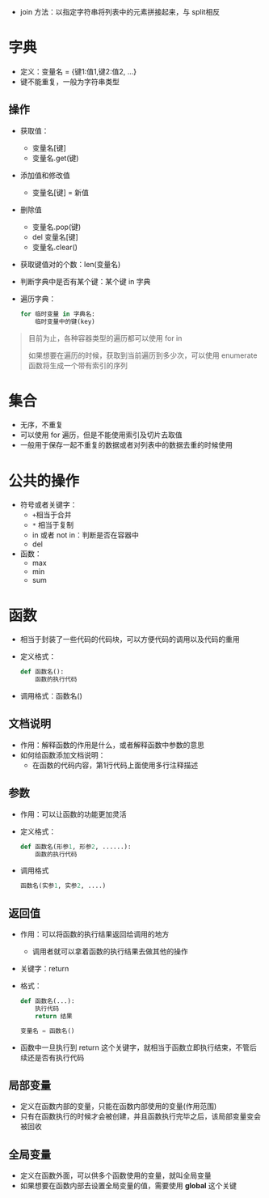 - join 方法：以指定字符串将列表中的元素拼接起来，与 split相反



# 字典

- 定义：变量名 = {键1:值1,键2:值2, ...}
- 键不能重复，一般为字符串类型

## 操作

- 获取值：
  - 变量名[键]
  - 变量名.get(键)
- 添加值和修改值
  - 变量名[键] = 新值
- 删除值
  - 变量名.pop(键)
  - del 变量名[键]
  - 变量名.clear()

- 获取键值对的个数：len(变量名)

- 判断字典中是否有某个键：某个键 in 字典

- 遍历字典：

  ```python
  for 临时变量 in 字典名:
      临时变量中的键(key)
  ```


> 目前为止，各种容器类型的遍历都可以使用 for in
>
> 如果想要在遍历的时候，获取到当前遍历到多少次，可以使用 enumerate 函数将生成一个带有索引的序列



# 集合

- 无序，不重复
- 可以使用 for 遍历，但是不能使用索引及切片去取值
- 一般用于保存一起不重复的数据或者对列表中的数据去重的时候使用





# 公共的操作

- 符号或者关键字：
  - `+`相当于合并
  - `*` 相当于复制
  - in 或者 not in：判断是否在容器中
  - del
- 函数：
  - max
  - min
  - sum



# 函数

- 相当于封装了一些代码的代码块，可以方便代码的调用以及代码的重用

- 定义格式：

  ```python
  def 函数名():
      函数的执行代码
  ```

- 调用格式：函数名()

## 文档说明

- 作用：解释函数的作用是什么，或者解释函数中参数的意思
- 如何给函数添加文档说明：
  - 在函数的代码内容，第1行代码上面使用多行注释描述



## 参数

- 作用：可以让函数的功能更加灵活

- 定义格式：

  ```python
  def 函数名(形参1, 形参2, ......):
      函数的执行代码
  ```

- 调用格式

  ```python
  函数名(实参1, 实参2, ....)
  ```

## 返回值

- 作用：可以将函数的执行结果返回给调用的地方

  - 调用者就可以拿着函数的执行结果去做其他的操作

- 关键字：return

- 格式：

  ```python
  def 函数名(...):
      执行代码
      return 结果
  
  变量名 = 函数名()
  ```

- 函数中一旦执行到 return 这个关键字，就相当于函数立即执行结束，不管后续还是否有执行代码

## 局部变量

- 定义在函数内部的变量，只能在函数内部使用的变量(作用范围)
- 只有在函数执行的时候才会被创建，并且函数执行完毕之后，该局部变量变会被回收



## 全局变量

- 定义在函数外面，可以供多个函数使用的变量，就叫全局变量
- 如果想要在函数内部去设置全局变量的值，需要使用 **global** 这个关键